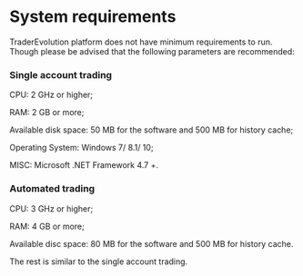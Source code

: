 # System requirements

TraderEvolution platform does not have minimum requirements to run. Though please be advised that the following parameters are recommended:

### **Single account trading**

CPU: 2 GHz or higher;

RAM: 2 GB or more;

Available disk space: 50 MB for the software and 500 MB for history cache;

Operating System: Windows 7/ 8.1/ 10;

MISC: Microsoft .NET Framework 4.7 +.

### **Automated trading**

CPU: 3 GHz or higher;

RAM: 4 GB or more;

Available disc space: 80 MB for the software and 500 MB for history cache.

The rest is similar to the single account trading.

